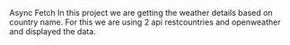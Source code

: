 Async Fetch
In this project we are getting the weather details based on country name. For this we are using 2 api restcountries and openweather and displayed the data.
